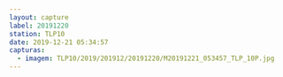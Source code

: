 ```yaml
---
layout: capture
label: 20191220
station: TLP10
date: 2019-12-21 05:34:57
capturas:
  - imagem: TLP10/2019/201912/20191220/M20191221_053457_TLP_10P.jpg
---
```


